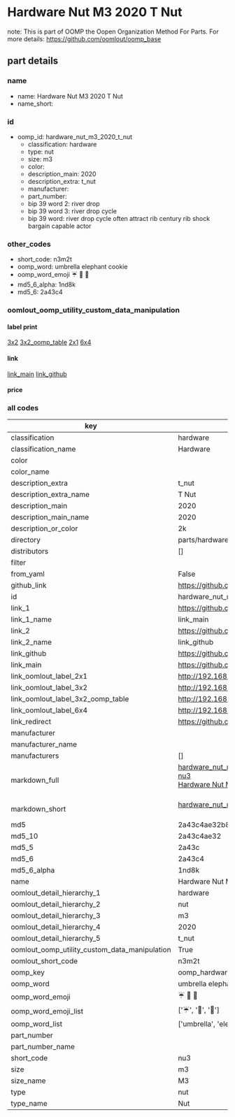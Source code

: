 # Hardware Nut M3 2020 T Nut  

note: This is part of OOMP the Oopen Organization Method For Parts. For more details: https://github.com/oomlout/oomp_base

##  part details
  







### name
* name: Hardware Nut M3 2020 T Nut
* name_short: 
### id
* oomp_id: hardware_nut_m3_2020_t_nut
  * classification: hardware
  * type: nut
  * size: m3
  * color: 
  * description_main: 2020
  * description_extra: t_nut
  * manufacturer: 
  * part_number: 
  * bip 39 word 2: river drop
  * bip 39 word 3: river drop cycle
  * bip 39 word: river drop cycle often attract rib century rib shock bargain capable actor

### other_codes
* short_code: n3m2t
* oomp_word: umbrella elephant cookie
* oomp_word_emoji :umbrella: :elephant: :cookie:
* md5_6_alpha: 1nd8k
* md5_6: 2a43c4






### oomlout_oomp_utility_custom_data_manipulation
#### label print
[3x2](http://192.168.1.245:1112/?label=oomp%201nd8k)
[3x2_oomp_table](http://192.168.1.108:1112/?label=oomp%201nd8k)
[2x1](http://192.168.1.242:1112/?label=oomp%201nd8k)
[6x4](http://192.168.1.55:1112/?label=oomp%201nd8k)    

#### link

[link_main](https://github.com/oomlout/oomlout_oomp_version_1_messy/tree/main/parts/hardware_nut_m3_2020_t_nut) [link_github](https://github.com/oomlout/oomlout_oomp_version_1_messy/tree/main/parts/hardware_nut_m3_2020_t_nut)                             

#### price







### all codes 
| key | value |  
| --- | --- |  
| classification | hardware |  
| classification_name | Hardware |  
| color |  |  
| color_name |  |  
| description_extra | t_nut |  
| description_extra_name | T Nut |  
| description_main | 2020 |  
| description_main_name | 2020 |  
| description_or_color | 2k |  
| directory | parts/hardware_nut_m3_2020_t_nut |  
| distributors | [] |  
| filter |  |  
| from_yaml | False |  
| github_link | https://github.com/oomlout/oomlout_oomp_part_src/tree/main/parts/hardware_nut_m3_2020_t_nut |  
| id | hardware_nut_m3_2020_t_nut |  
| link_1 | https://github.com/oomlout/oomlout_oomp_version_1_messy/tree/main/parts/hardware_nut_m3_2020_t_nut |  
| link_1_name | link_main |  
| link_2 | https://github.com/oomlout/oomlout_oomp_version_1_messy/tree/main/parts/hardware_nut_m3_2020_t_nut |  
| link_2_name | link_github |  
| link_github | https://github.com/oomlout/oomlout_oomp_version_1_messy/tree/main/parts/hardware_nut_m3_2020_t_nut |  
| link_main | https://github.com/oomlout/oomlout_oomp_version_1_messy/tree/main/parts/hardware_nut_m3_2020_t_nut |  
| link_oomlout_label_2x1 | http://192.168.1.242:1112/?label=oomp%201nd8k |  
| link_oomlout_label_3x2 | http://192.168.1.245:1112/?label=oomp%201nd8k |  
| link_oomlout_label_3x2_oomp_table | http://192.168.1.108:1112/?label=oomp%201nd8k |  
| link_oomlout_label_6x4 | http://192.168.1.55:1112/?label=oomp%201nd8k |  
| link_redirect | https://github.com/oomlout/oomlout_oomp_version_1_messy/tree/main/parts/hardware_nut_m3_2020_t_nut |  
| manufacturer |  |  
| manufacturer_name |  |  
| manufacturers | [] |  
| markdown_full | [hardware_nut_m3_2020_t_nut](none)<br>[nu3](none)<br>[Hardware Nut M3 2020 T Nut](none)<br><br> |  
| markdown_short | [hardware_nut_m3_2020_t_nut](none)<br><br> |  
| md5 | 2a43c4ae32b8e4aee387699a6d90ddd6 |  
| md5_10 | 2a43c4ae32 |  
| md5_5 | 2a43c |  
| md5_6 | 2a43c4 |  
| md5_6_alpha | 1nd8k |  
| name | Hardware Nut M3 2020 T Nut |  
| oomlout_detail_hierarchy_1 | hardware |  
| oomlout_detail_hierarchy_2 | nut |  
| oomlout_detail_hierarchy_3 | m3 |  
| oomlout_detail_hierarchy_4 | 2020 |  
| oomlout_detail_hierarchy_5 | t_nut |  
| oomlout_oomp_utility_custom_data_manipulation | True |  
| oomlout_short_code | n3m2t |  
| oomp_key | oomp_hardware_nut_m3_2020_t_nut |  
| oomp_word | umbrella elephant cookie |  
| oomp_word_emoji | :umbrella: :elephant: :cookie: |  
| oomp_word_emoji_list | [':umbrella:', ':elephant:', ':cookie:'] |  
| oomp_word_list | ['umbrella', 'elephant', 'cookie'] |  
| part_number |  |  
| part_number_name |  |  
| short_code | nu3 |  
| size | m3 |  
| size_name | M3 |  
| type | nut |  
| type_name | Nut |  
